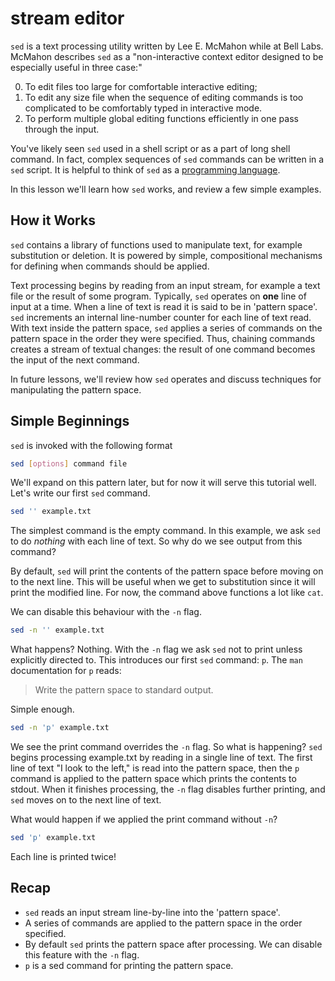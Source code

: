 # stream editor


`sed` is a text processing utility written by Lee E. McMahon while at
Bell Labs. McMahon describes `sed` as a "non-interactive context
editor designed to be especially useful in three case:"

0. To edit files too large for comfortable interactive editing;
1. To edit any size file when the sequence of editing commands is too
complicated to be comfortably typed in interactive mode.
2. To perform multiple global editing functions efficiently in one
pass through the input.

You've likely seen `sed` used in a shell script or as a part of long
shell command. In fact, complex sequences of `sed` commands can be
written in a `sed` script. It is helpful to think of `sed` as a
[programming language](http://sed.sourceforge.net/grabbag/scripts/turing.txt).

In this lesson we'll learn how `sed` works, and review a few simple
examples.

## How it Works

`sed` contains a library of functions used to manipulate text, for
example substitution or deletion. It is powered by simple,
compositional mechanisms for defining when commands should be applied.

Text processing begins by reading from an input stream, for example a
text file or the result of some program. Typically, `sed` operates on
__one__ line of input at a time. When a line of text is read it is
said to be in 'pattern space'. `sed` increments an internal
line-number counter for each line of text read. With text inside the
pattern space, `sed` applies a series of commands on the pattern space
in the order they were specified. Thus, chaining commands creates a
stream of textual changes: the result of one command becomes the input
of the next command.

In future lessons, we'll review how `sed` operates and discuss
techniques for manipulating the pattern space.

## Simple Beginnings

`sed` is invoked with the following format

```sh
sed [options] command file
```

We'll expand on this pattern later, but for now it will serve this
tutorial well. Let's write our first `sed` command.

```sh
sed '' example.txt
```

The simplest command is the empty command. In this example, we ask
`sed` to do _nothing_ with each line of text. So why do we see
output from this command?

By default, `sed` will print the contents of the pattern space before
moving on to the next line. This will be useful when we get to
substitution since it will print the modified line. For now, the
command above functions a lot like `cat`.

We can disable this behaviour with the `-n` flag.

```sh
sed -n '' example.txt
```

What happens? Nothing. With the `-n` flag we ask `sed` not to print
unless explicitly directed to. This introduces our first `sed` command:
`p`. The `man` documentation for `p` reads:

> Write the pattern space to standard output.

Simple enough.

```sh
sed -n 'p' example.txt
```

We see the print command overrides the `-n` flag. So what is
happening? `sed` begins processing example.txt by reading in
a single line of text. The first line of text
"I look to the left," is read into the pattern space, then
the `p` command is applied to the pattern space which prints
the contents to stdout. When it finishes processing, the `-n`
flag disables further printing, and `sed` moves on to the next
line of text.

What would happen if we applied the print command without `-n`?

```sh
sed 'p' example.txt
```

Each line is printed twice!

## Recap

- `sed` reads an input stream line-by-line into the 'pattern space'.
- A series of commands are applied to the pattern space in the order specified.
- By default `sed` prints the pattern space after processing. We can disable
this feature with the `-n` flag.
- `p` is a sed command for printing the pattern space.
